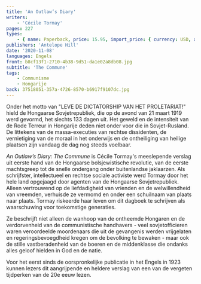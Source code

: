 ```yaml
---
title: 'An Outlaw’s Diary'
writers:
    - 'Cécile Tormay'
pages: 227
types:
    - { name: Paperback, price: 15.95, import_price: { currency: USD, amount: 14.31 }, isbn: 978-1-953730-37-4 }
publishers: 'Antelope Hill'
date: '2020-11-08'
languages: Engels
front: b8cf13f1-2710-4b38-9d51-da1e02a8db08.jpg
subtitle: 'The Commune'
tags:
    - Communisme
    - Hongarije
back: 37518051-357a-4726-8570-b6917f9107dc.jpg
---
```


Onder het motto van "LEVE DE DICTATORSHIP VAN HET PROLETARIAT!" hield de Hongaarse Sovjetrepubliek, die op de avond van 21 maart 1919 werd gevormd, het slechts 133 dagen uit. Het geweld en de intensiteit van de Rode Terreur in Hongarije deden niet onder voor die in Sovjet-Rusland. De littekens van de massa-executies van rechtse dissidenten, de vernietiging van de moraal in het onderwijs en de ontheiliging van heilige plaatsen zijn vandaag de dag nog steeds voelbaar.

*An Outlaw’s Diary: The Commune* is Cécile Tormay's meeslepende verslag uit eerste hand van de Hongaarse bolsjewistische revolutie, van de eerste machtsgreep tot de snelle ondergang onder buitenlandse jaklaarzen. Als schrijfster, intellectueel en rechtse sociale activiste werd Tormay door het hele land opgejaagd door agenten van de Hongaarse Sovjetrepubliek. Alleen vertrouwend op de liefdadigheid van vrienden en de welwillendheid van vreemden, verhuisde ze vermomd en onder een schuilnaam van plaats naar plaats. Tormay riskeerde haar leven om dit dagboek te schrijven als waarschuwing voor toekomstige generaties.

Ze beschrijft niet alleen de wanhoop van de ontheemde Hongaren en de verdorvenheid van de communistische handhavers - veel sovjetofficieren waren veroordeelde moordenaars die uit de gevangenis werden vrijgelaten en regeringsbevoegdheid kregen om de bevolking te bewaken - maar ook de stille vastberadenheid van de boeren en de middenklasse die ondanks alles geloof hielden in God en de natie.

Voor het eerst sinds de oorspronkelijke publicatie in het Engels in 1923 kunnen lezers dit aangrijpende en heldere verslag van een van de vergeten tijdperken van de 20e eeuw lezen.
